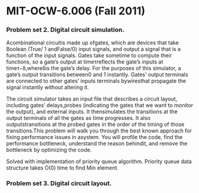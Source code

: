 # MIT-OCW-6.006 (Fall 2011)

### Problem set 2. Digital circuit simulation.

Acombinational circuitis made up ofgates, which are devices that take Boolean (True/ 1 andFalse/0) input signals, and output a signal that is a function of the input signals. Gates take sometime to compute their functions, so a gate’s output at timeτreflects the gate’s inputs at timeτ−δ,whereδis the gate’s delay. For the purposes of this simulator, a gate’s output transitions between0 and 1 instantly.  Gates’ output terminals are connected to other gates’ inputs terminals bywiresthat propagate the signal instantly without altering it.

The circuit simulator takes an input file that describes a circuit layout,  including gates’ delays,probes  (indicating  the  gates  that  we  want  to  monitor  the  output),  and  external  inputs.   It  thensimulates the transitions at the output terminals of all the gates as time progresses. It also outputstransitions at the probed gates in the order of the timing of those transitions.This problem will walk you through the best known approach for fixing performance issues in asystem.  You will profile the code, find the performance bottleneck, understand the reason behindit, and remove the bottleneck by optimizing the code.

  Solved with implementation of priority queue algorithm. Priority queue data structure takes O(0) time to find Min element.


### Problem set 3. Digital circuit layout.




